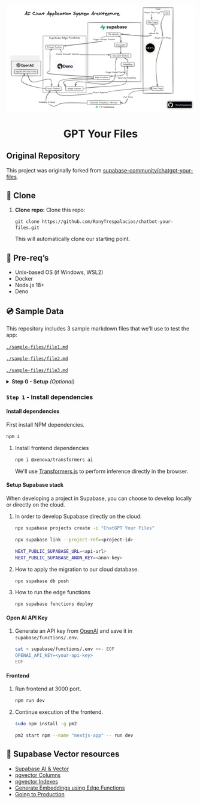 <img alt="Block Diagram" src="./assets/SupabaseChat.jpg">
<h1 align="center">GPT Your Files</h1>

## Original Repository

This project was originally forked from [supabase-community/chatgpt-your-files](https://github.com/supabase-community/chatgpt-your-files).

## 💽 Clone

1. **Clone repo:** Clone this repo:

   ```shell
   git clone https://github.com/RonyTrespalacios/chatbot-your-files.git
   ```

   This will automatically clone our starting point.

## 🧱 Pre-req’s

- Unix-based OS (if Windows, WSL2)
- Docker
- Node.js 18+
- Deno 

## 💿 Sample Data

This repository includes 3 sample markdown files that we'll use to test the app:

[`./sample-files/file1.md`](./sample-files/file1.md)

[`./sample-files/file2.md`](./sample-files/file2.md)

[`./sample-files/file3.md`](./sample-files/file3.md)

<details>

<summary><strong>Step 0 - Setup</strong> <em>(Optional)</em></summary>

### `Step 0` - Setup

1. Create the droplet in digital ocean.

   ```bash
   ssh root@your-ip
   ```

1. Create a new user.

   ```bash
   adduser username
   ```
   ```bash
   usermod -aG sudo username
   ```
   ```bash
   su username
   ```

1. Go to /home/username/

   ```bash
   cd ~
   ```

1. Now you can clone the repo

   ```bash
   git clone https://github.com/RonyTrespalacios/chatbot-your-files.git
   ```

1. Basic setup:

#### Install npm
   ```bash
   sudo apt-get install npm
   ```

#### Install HomeBrew
   ```bash
   /bin/bash -c "$(curl -fsSL https://raw.githubusercontent.com/Homebrew/install/HEAD/install.sh)"
   ```
   ```bash
   echo 'eval "$(/home/linuxbrew/.linuxbrew/bin/brew shellenv)"' >> ~/.profile
   ```
   ```bash
   source ~/.profile
   ```
   ```bash
   cd chatbot-your-files/
   ```

#### Install Deno
   ```bash
   brew install deno
   ```

#### Install Docker
   ```bash
   sudo apt update
   sudo apt-get install apt-transport-https ca-certificates curl software-properties-common
   ```
   ```bash
   curl -fsSL https://download.docker.com/linux/ubuntu/gpg | sudo gpg --dearmor -o /usr/share/keyrings/docker-archive-keyring.gpg
   ```
   ```bash
   echo "deb [arch=amd64 signed-by=/usr/share/keyrings/docker-archive-keyring.gpg] https://download.docker.com/linux/ubuntu $(lsb_release -cs) stable" | sudo tee /etc/apt/sources.list.d/docker.list > /dev/null
   ```
   ```bash
   sudo apt-get update
   sudo apt-get install docker-ce docker-ce-cli containerd.io
   ```
   ```bash
   sudo usermod -aG docker $USER
   ```

#### Verify Docker and Deno are installed
   ```bash
   deno --version
   docker --version
   ```

</details>



### `Step 1` - Install dependencies

#### Install dependencies

First install NPM dependencies.

```bash
npm i
```

1.  Install frontend dependencies

    ```bash
    npm i @xenova/transformers ai
    ```

    We'll use [Transformers.js](https://github.com/xenova/transformers.js) to perform inference directly in the browser.

#### Setup Supabase stack

When developing a project in Supabase, you can choose to develop locally or directly on the cloud.

1. In order to develop Supabase directly on the cloud:

    ```bash
    npx supabase projects create -i "ChatGPT Your Files"
    ```
    ```bash
    npx supabase link --project-ref=<project-id>
    ```
    ```bash
    NEXT_PUBLIC_SUPABASE_URL=<api-url>
    NEXT_PUBLIC_SUPABASE_ANON_KEY=<anon-key>
    ```

1.  How to apply the migration to our cloud database.

    ```bash
    npx supabase db push
    ```

1.  How to run the edge functions 

    ```bash
    npx supabase functions deploy
    ```

#### Open AI API Key

1.  Generate an API key from [OpenAI](https://platform.openai.com/account/api-keys) and save it in `supabase/functions/.env`.

    ```bash
    cat > supabase/functions/.env <<- EOF
    OPENAI_API_KEY=<your-api-key>
    EOF
    ```

#### Frontend

1.  Run frontend at 3000 port.

    ```bash
    npm run dev
    ```

1.  Continue execution of the frontend.

    ```bash
    sudo npm install -g pm2
    ```
    ```bash
    pm2 start npm --name "nextjs-app" -- run dev
    ```

## 🔗 Supabase Vector resources

- [Supabase AI & Vector](https://supabase.com/docs/guides/ai)
- [pgvector Columns](https://supabase.com/docs/guides/ai/vector-columns)
- [pgvector Indexes](https://supabase.com/docs/guides/ai/vector-indexes)
- [Generate Embeddings using Edge Functions](https://supabase.com/docs/guides/ai/quickstarts/generate-text-embeddings)
- [Going to Production](https://supabase.com/docs/guides/ai/going-to-prod)
